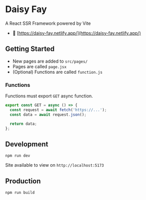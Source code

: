# Daisy Fay

A React SSR Framework powered by Vite

- 🚀 [https://daisy-fay.netlify.app/](https://daisy-fay.netlify.app/)

## Getting Started

- New pages are added to `src/pages/`
- Pages are called `page.jsx`
- (Optional) Functions are called `function.js`

### Functions

Functions must export `GET` async function.

```javascript
export const GET = async () => {
  const request = await fetch('https://...');
  const data = await request.json();

  return data;
};
```

## Development

```
npm run dev
```

Site available to view on `http://localhost:5173`

## Production

```
npm run build
```
